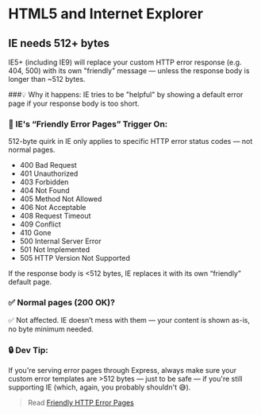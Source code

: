 # HTML5 and Internet Explorer

## IE needs 512+ bytes
IE5+ (including IE9) will replace your custom HTTP error response (e.g. 404, 500)
with its own "friendly" message — unless the response body is longer than ~512 bytes.

###💡 Why it happens:
IE tries to be "helpful" by showing a default error page if your response body is too short.

### 🧠 IE's “Friendly Error Pages” Trigger On:
512-byte quirk in IE only applies to specific HTTP error status codes — not normal pages.

- 400 Bad Request
- 401 Unauthorized
- 403 Forbidden
- 404 Not Found
- 405 Method Not Allowed
- 406 Not Acceptable
- 408 Request Timeout
- 409 Conflict
- 410 Gone
- 500 Internal Server Error
- 501 Not Implemented
- 505 HTTP Version Not Supported

If the response body is <512 bytes, IE replaces it with its own “friendly” default page.

### ✅ Normal pages (200 OK)?
✅ Not affected.
IE doesn’t mess with them — your content is shown as-is, no byte minimum needed.

### 🔒 Dev Tip:
If you're serving error pages through Express, always make sure your custom error templates are >512 bytes — just to be safe — if you're still supporting IE (which, again, you probably shouldn't 😅).

> Read [Friendly HTTP Error Pages](https://docs.microsoft.com/archive/blogs/ieinternals/friendly-http-error-pages)